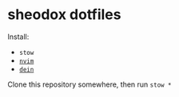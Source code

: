 # sheodox dotfiles

Install:
* `stow`
* [`nvim`](https://neovim.io/)
* [`dein`](https://github.com/Shougo/dein.vim)

Clone this repository somewhere, then run `stow *`

